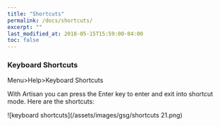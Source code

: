 ```yaml
---
title: "Shortcuts"
permalink: /docs/shortcuts/
excerpt: ""
last_modified_at: 2018-05-15T15:59:00-04:00
toc: false
---
```


### Keyboard Shortcuts

Menu>Help>Keyboard Shortcuts

With Artisan you can press the Enter key to enter and exit into shortcut mode.  Here are the shortcuts:


![keyboard shortcuts](/assets/images/gsg/shortcuts 21.png)
